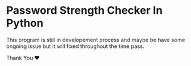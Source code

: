 # Password Strength Checker In Python

This program is still in developement process and maybe be have some ongoing issue but it will fixed throughout the time pass.

Thank You ❤
